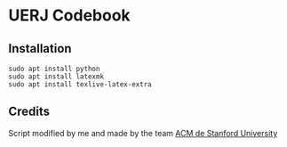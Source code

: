 # UERJ Codebook

## Installation
```script
sudo apt install python
sudo apt install latexmk
sudo apt install texlive-latex-extra
```

## Credits
Script modified by me and made by the team [ACM de Stanford University](https://github.com/jaehyunp/stanfordacm)